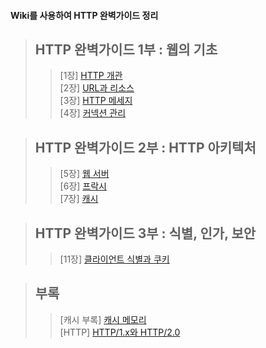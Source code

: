 #### Wiki를 사용하여 HTTP 완벽가이드 정리



>## HTTP 완벽가이드 1부 : 웹의 기초  
>>[1장] [HTTP 개관](https://github.com/m3252/http-definitive-guide/wiki/HTTP-%EC%99%84%EB%B2%BD-%EA%B0%80%EC%9D%B4%EB%93%9C-1%EB%B6%80-%5B1%EC%9E%A5-HTTP-%EA%B0%9C%EA%B4%80%5D)  
>>[2장] [URL과 리소스](https://github.com/m3252/http-definitive-guide/wiki/HTTP-%EC%99%84%EB%B2%BD-%EA%B0%80%EC%9D%B4%EB%93%9C-1%EB%B6%80-%5B2%EC%9E%A5-URL%EA%B3%BC-%EB%A6%AC%EC%86%8C%EC%8A%A4%5D)  
>>[3장] [HTTP 메세지](https://github.com/m3252/http-definitive-guide/wiki/HTTP-%EC%99%84%EB%B2%BD-%EA%B0%80%EC%9D%B4%EB%93%9C-1%EB%B6%80-%5B3%EC%9E%A5-HTTP-%EB%A9%94%EC%84%B8%EC%A7%80%5D)  
>>[4장] [커넥션 관리](https://github.com/m3252/http-definitive-guide/wiki/HTTP-%EC%99%84%EB%B2%BD-%EA%B0%80%EC%9D%B4%EB%93%9C-1%EB%B6%80-%5B4%EC%9E%A5-%EC%BB%A4%EB%84%A5%EC%85%98-%EA%B4%80%EB%A6%AC%5D)  

>## HTTP 완벽가이드 2부 : HTTP 아키텍처  
>>[5장] [웹 서버](https://github.com/m3252/http-definitive-guide/wiki/HTTP-%EC%99%84%EB%B2%BD-%EA%B0%80%EC%9D%B4%EB%93%9C-2%EB%B6%80-%5B5%EC%9E%A5-%EC%9B%B9-%EC%84%9C%EB%B2%84%5D)  
>>[6장] [프락시](https://github.com/m3252/http-definitive-guide/wiki/HTTP-%EC%99%84%EB%B2%BD-%EA%B0%80%EC%9D%B4%EB%93%9C-2%EB%B6%80-%5B6%EC%9E%A5-%ED%94%84%EB%9D%BD%EC%8B%9C%5D)  
>>[7장] [캐시](https://github.com/m3252/http-definitive-guide/wiki/HTTP-%EC%99%84%EB%B2%BD-%EA%B0%80%EC%9D%B4%EB%93%9C-2%EB%B6%80-%5B7%EC%9E%A5-%EC%BA%90%EC%8B%9C%5D)  

>## HTTP 완벽가이드 3부 : 식별, 인가, 보안
>>[11장] [클라이언트 식별과 쿠키](https://github.com/m3252/http-definitive-guide/wiki/HTTP-%EC%99%84%EB%B2%BD-%EA%B0%80%EC%9D%B4%EB%93%9C-3%EB%B6%80-%5B11%EC%9E%A5-%ED%81%B4%EB%9D%BC%EC%9D%B4%EC%96%B8%ED%8A%B8-%EC%8B%9D%EB%B3%84%EA%B3%BC-%EC%BF%A0%ED%82%A4%5D)    


>## 부록
>>[캐시 부록] [캐시 메모리](https://github.com/m3252/http-definitive-guide/wiki/%EC%BA%90%EC%8B%9C-%EB%B6%80%EB%A1%9D-%5B%EC%BA%90%EC%8B%9C-%EB%A9%94%EB%AA%A8%EB%A6%AC%5D)  
>>[HTTP] [HTTP/1.x와 HTTP/2.0]()  
